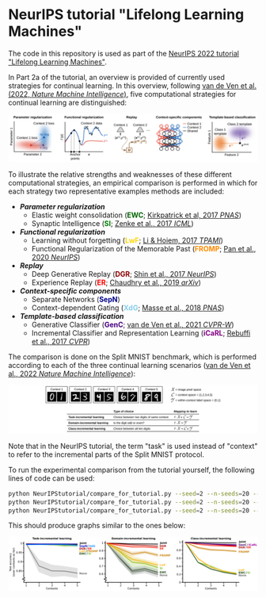 # NeurIPS tutorial "Lifelong Learning Machines"

The code in this repository is used as part of the
[NeurIPS 2022 tutorial "Lifelong Learning Machines"](https://sites.google.com/view/neurips2022-llm-tutorial).

In Part 2a of the tutorial, an overview is provided of currently used strategies for continual learning.
In this overview, following 
[van de Ven et al. (2022, *Nature Machine Intelligence*)](https://www.nature.com/articles/s42256-022-00568-3),
five computational strategies for continual learning are distinguished:

![image](../figures/strategies.png)

To illustrate the relative strengths and weaknesses of these different computational strategies,
an empirical comparison is performed in which for each strategy two representative examples methods are included:
- ***Parameter regularization***
  - Elastic weight consolidation (<span style="color:darkgreen">**EWC**</span>;
    [Kirkpatrick et al, 2017 *PNAS*](https://www.pnas.org/doi/10.1073/pnas.1611835114))
  - Synaptic Intelligence (<span style="color:green">**SI**</span>;
    [Zenke et al., 2017 *ICML*](http://proceedings.mlr.press/v70/zenke17a))
- ***Functional regularization***
  - Learning without forgetting (<span style="color:gold">**LwF**</span>;
    [Li & Hoiem, 2017 *TPAMI*](https://ieeexplore.ieee.org/abstract/document/8107520))
  - Functional Regularization of the Memorable Past (<span style="color:darkorange">**FROMP**</span>;
    [Pan et al., 2020 *NeurIPS*](https://proceedings.neurips.cc/paper/2020/hash/2f3bbb9730639e9ea48f309d9a79ff01-Abstract.html))
- ***Replay***
  - Deep Generative Replay (<span style="color:darkred">**DGR**</span>;
    [Shin et al., 2017 *NeurIPS*](https://proceedings.neurips.cc/paper/2017/hash/0efbe98067c6c73dba1250d2beaa81f9-Abstract.html))
  - Experience Replay (<span style="color:red">**ER**</span>;
    [Chaudhry et al., 2019 *arXiv*](https://arxiv.org/abs/1902.10486))
- ***Context-specific components***
  - Separate Networks (<span style="color:darkblue">**SepN**</span>)
  - Context-dependent Gating (<span style="color:skyblue">**XdG**</span>;
    [Masse et al., 2018 *PNAS*](https://www.pnas.org/doi/abs/10.1073/pnas.1803839115))
- ***Template-based classification***
  - Generative Classifier (<span style="color:indigo">**GenC**</span>;
    [van de Ven et al., 2021 *CVPR-W*](https://openaccess.thecvf.com/content/CVPR2021W/CLVision/html/van_de_Ven_Class-Incremental_Learning_With_Generative_Classifiers_CVPRW_2021_paper.html))
  - Incremental Classifier and Representation Learning (<span style="color:purple">**iCaRL**</span>;
    [Rebuffi et al., 2017 *CVPR*](https://openaccess.thecvf.com/content_cvpr_2017/html/Rebuffi_iCaRL_Incremental_Classifier_CVPR_2017_paper.html))

The comparison is done on the Split MNIST benchmark,
which is performed according to each of the three continual learning scenarios
([van de Ven et al., 2022 *Nature Machine Intelligence*](https://www.nature.com/articles/s42256-022-00568-3)):

![image](../figures/splitMNIST_schematic.png)

Note that in the NeurIPS tutorial, the term "task" is used instead of "context"
to refer to the incremental parts of the Split MNIST protocol.

To run the experimental comparison from the tutorial yourself, the following lines of code can be used:

```bash
python NeurIPStutorial/compare_for_tutorial.py --seed=2 --n-seeds=20 --experiment=splitMNIST --scenario=task
python NeurIPStutorial/compare_for_tutorial.py --seed=2 --n-seeds=20 --experiment=splitMNIST --scenario=domain
python NeurIPStutorial/compare_for_tutorial.py --seed=2 --n-seeds=20 --experiment=splitMNIST --scenario=class
```

This should produce graphs similar to the ones below:

![image](../figures/splitMNIST_results_tutorial.png)
